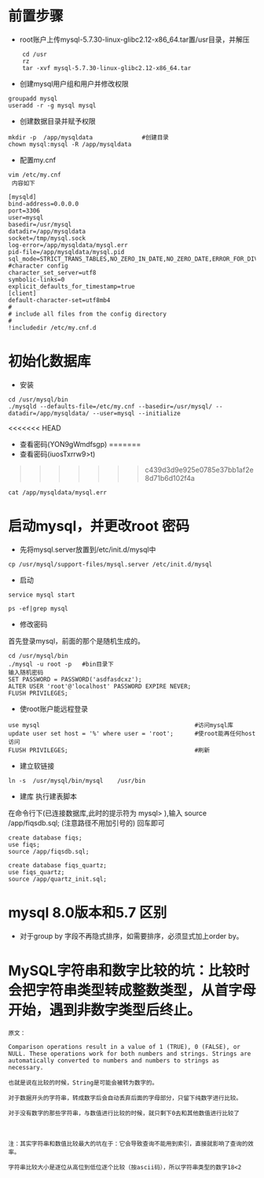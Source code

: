# 前置步骤
- root账户上传mysql-5.7.30-linux-glibc2.12-x86_64.tar置/usr目录，并解压
```
    cd /usr
    rz 
    tar -xvf mysql-5.7.30-linux-glibc2.12-x86_64.tar
```
- 创建mysql用户组和用户并修改权限
```
groupadd mysql
useradd -r -g mysql mysql
```

- 创建数据目录并赋予权限
```
mkdir -p  /app/mysqldata              #创建目录
chown mysql:mysql -R /app/mysqldata 
```

-   配置my.cnf
```
vim /etc/my.cnf
 内容如下
```

```
[mysqld]
bind-address=0.0.0.0
port=3306
user=mysql
basedir=/usr/mysql
datadir=/app/mysqldata
socket=/tmp/mysql.sock
log-error=/app/mysqldata/mysql.err
pid-file=/app/mysqldata/mysql.pid
sql_mode=STRICT_TRANS_TABLES,NO_ZERO_IN_DATE,NO_ZERO_DATE,ERROR_FOR_DIVISION_BY_ZERO,NO_AUTO_CREATE_USER,NO_ENGINE_SUBSTITUTION
#character config
character_set_server=utf8
symbolic-links=0
explicit_defaults_for_timestamp=true
[client]
default-character-set=utf8mb4
#
# include all files from the config directory
#
!includedir /etc/my.cnf.d
```

# 初始化数据库
- 安装
```
cd /usr/mysql/bin
./mysqld --defaults-file=/etc/my.cnf --basedir=/usr/mysql/ --datadir=/app/mysqldata/ --user=mysql --initialize
```
<<<<<<< HEAD

- 查看密码(YON9gWmdfsgp)
=======
- 查看密码(iuosTxrrw9>t)
>>>>>>> c439d3d9e925e0785e37bb1af2e8d71b6d102f4a
```
cat /app/mysqldata/mysql.err
```

# 启动mysql，并更改root 密码
- 先将mysql.server放置到/etc/init.d/mysql中
```
cp /usr/mysql/support-files/mysql.server /etc/init.d/mysql
```
- 启动
```
service mysql start
 
ps -ef|grep mysql

```

- 修改密码

首先登录mysql，前面的那个是随机生成的。
```
cd /usr/mysql/bin
./mysql -u root -p   #bin目录下
输入随机密码
SET PASSWORD = PASSWORD('asdfasdcxz');
ALTER USER 'root'@'localhost' PASSWORD EXPIRE NEVER;
FLUSH PRIVILEGES;  
```
- 使root账户能远程登录
```
use mysql                                            #访问mysql库
update user set host = '%' where user = 'root';      #使root能再任何host访问
FLUSH PRIVILEGES;                                    #刷新
```

- 建立软链接
```
ln -s  /usr/mysql/bin/mysql    /usr/bin
```

- 建库 执行建表脚本

在命令行下(已连接数据库,此时的提示符为 mysql> ),输入 source /app/fiqsdb.sql; (注意路径不用加引号的) 回车即可
```
create database fiqs;
use fiqs;
source /app/fiqsdb.sql;

create database fiqs_quartz;
use fiqs_quartz;
source /app/quartz_init.sql;
```



# mysql 8.0版本和5.7 区别
 - 对于group by 字段不再隐式排序，如需要排序，必须显式加上order by。



 

# MySQL字符串和数字比较的坑：比较时会把字符串类型转成整数类型，从首字母开始，遇到非数字类型后终止。

    原文：
    
    Comparison operations result in a value of 1 (TRUE), 0 (FALSE), or NULL. These operations work for both numbers and strings. Strings are automatically converted to numbers and numbers to strings as necessary.
    
    也就是说在比较的时候，String是可能会被转为数字的。
    
    对于数据开头的字符串，转成数字后会自动丢弃后面的字母部分，只留下纯数字进行比较。
    
    对于没有数字的那些字符串，与数值进行比较的时候，就只剩下0去和其他数值进行比较了


​     

    注：其实字符串和数值比较最大的坑在于：它会导致查询不能用到索引，直接就影响了查询的效率。
    
    字符串比较大小是逐位从高位到低位逐个比较（按ascii码），所以字符串类型的数字18<2

